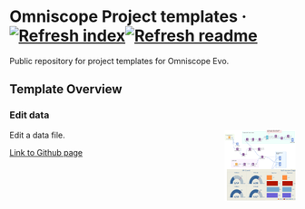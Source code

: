 # Omniscope Project templates &middot; [![Refresh index](https://github.com/visokio/omniscope-project-templates/actions/workflows/refresh_index.yml/badge.svg)](https://github.com/visokio/omniscope-project-templates/actions/workflows/refresh_index.yml)[![Refresh readme](https://github.com/visokio/omniscope-project-templates/actions/workflows/refresh_readme.yml/badge.svg)](https://github.com/visokio/omniscope-project-templates/actions/workflows/refresh_readme.yml)

Public repository for project templates for Omniscope Evo.


## Template Overview
<div id="Editdatafile"/>

### Edit data

<img align="right" src="https://github.com/visokio/omniscope-project-templates/blob/master/Edit data file/thumbnail.png" width="125" height="125"/>

Edit a data file.

[Link to Github page](Edit%20data%20file)


